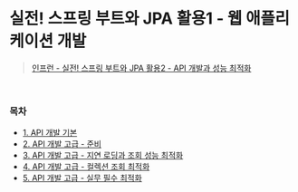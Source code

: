 # 실전! 스프링 부트와 JPA 활용1 - 웹 애플리케이션 개발
> [인프런 - 실전! 스프링 부트와 JPA 활용2 - API 개발과 성능 최적화](https://www.inflearn.com/course/%EC%8A%A4%ED%94%84%EB%A7%81%EB%B6%80%ED%8A%B8-JPA-API%EA%B0%9C%EB%B0%9C-%EC%84%B1%EB%8A%A5%EC%B5%9C%EC%A0%81%ED%99%94/dashboard)
<bR>

### 목차
- [1. API 개발 기본](https://github.com/qlalzl9/TIL/blob/master/JPA/Springboot_JPA_Utilization2_API_and_Optimization/API_dev_basic.md)
- [2. API 개발 고급 - 준비](https://github.com/qlalzl9/TIL/blob/master/JPA/Springboot_JPA_Utilization2_API_and_Optimization/API_dev_Intro.md)
- [3. API 개발 고급 - 지연 로딩과 조회 성능 최적화]()
- [4. API 개발 고급 - 컬렉션 조회 최적화]()
- [5. API 개발 고급 - 실무 필수 최적화]()